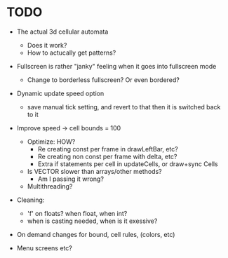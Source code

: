 # TODO

- The actual 3d cellular automata
    - Does it work?
    - How to actucally get patterns?

- Fullscreen is rather "janky" feeling when it goes into fullscreen mode
    - Change to borderless fullscreen? Or even bordered?
- Dynamic update speed option
    - save manual tick setting, and revert to that then it is switched back to it

- Improve speed -> cell bounds = 100
    - Optimize: HOW?
        - Re creating const per frame in drawLeftBar, etc?
        - Re creating non const per frame with delta, etc?
        - Extra if statements per cell in updateCells, or draw+sync Cells
    - Is VECTOR slower than arrays/other methods?
        - Am I passing it wrong?
    - Multithreading?

- Cleaning:
    - 'f' on floats? when float, when int?
    - when is casting needed, when is it exessive?

- On demand changes for bound, cell rules, (colors, etc)
- Menu screens etc?